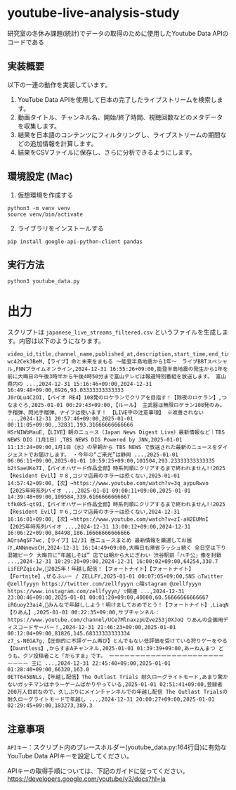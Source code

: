 # youtube-live-analysis-study
研究室の冬休み課題(統計)でデータの取得のために使用したYoutube Data APIのコードである

## 実装概要
以下の一連の動作を実装しています。
1. YouTube Data APIを使用して日本の完了したライブストリームを検索します。
2. 動画タイトル、チャンネル名、開始/終了時間、視聴回数などのメタデータを収集します。
3. 結果を日本語のコンテンツにフィルタリングし、ライブストリームの期間などの追加情報を計算します。
4. 結果をCSVファイルに保存し、さらに分析できるようにします。


## 環境設定 (Mac)

1.  仮想環境を作成する
```
python3 -m venv venv 
source venv/bin/activate
```

2.  ライブラリをインストールする
```
pip install google-api-python-client pandas
```

## 実行方法
```
python3 youtube_data.py
```

# 出力
スクリプトは `japanese_live_streams_filtered.csv` というファイルを生成します。内容は以下のようになります。
```
video_id,title,channel_name,published_at,description,start_time,end_time,view_count,duration_minutes
wc42Cek3BeM,【ライブ】命と未来をまもる ～能登半島地震から1年～　ライブBBTスペシャル,FNNプライムオンライン,2024-12-31 16:55:26+09:00,能登半島地震の発生から1年を前に大晦日の午後3時半から午後4時50分まで富山テレビは報道特別番組を放送します。 富山県内の ...,2024-12-31 15:16:46+09:00,2024-12-31 16:49:48+09:00,6926,93.03333333333333
J0rOLu4C2OI,【バイオ RE4】108発のロケランでクリアを目指す！【除夜のロケラン】,つなまぐろ,2025-01-01 00:29:43+09:00,【ルール】 主武器は無限ロケラン108発のみ。 手榴弾、閃光手榴弾、ナイフは使います！ 【LIVE中の注意事項】 ※改善されない ...,2024-12-31 20:57:46+09:00,2025-01-01 00:11:05+09:00,,32831,193.31666666666666
HSrNIWbMauE,【LIVE】朝のニュース（Japan News Digest Live）最新情報など｜TBS NEWS DIG（1月1日）,TBS NEWS DIG Powered by JNN,2025-01-01 11:13:24+09:00,1月1日（水）の早朝から TBS NEWS で放送された最新のニュースをダイジェストでお届けします。 ・今年の“ご来光”は静岡 ...,2025-01-01 06:06:11+09:00,2025-01-01 10:59:25+09:00,101504,293.23333333333335
b2tSaeUKo7I,【バイオハザード作品全部】時系列順にクリアするまで終われません!!2025【Resident Evil】＃８,コジマ店員のホラーは恐くない,2025-01-01 14:57:42+09:00,【次】→https://www.youtube.com/watch?v=3q_aypuRwvo 【2025年時系列バイオ ...,2025-01-01 09:00:11+09:00,2025-01-01 14:39:48+09:00,109584,339.6166666666667
tfk0k5-qt9I,【バイオハザード作品全部】時系列順にクリアするまで終われません!!2025【Resident Evil】＃６,コジマ店員のホラーは恐くない,2024-12-31 16:16:01+09:00,【次】→https://www.youtube.com/watch?v=zI-aH2EUMnI 【2025年時系列バイオ ...,2024-12-31 13:00:12+09:00,2024-12-31 16:06:22+09:00,84498,186.16666666666666
AQrsAq5F7wc,【ライブ】12/31 昼ニュースまとめ 最新情報を厳選してお届け,ANNnewsCH,2024-12-31 16:14:49+09:00,大晦日も帰省ラッシュ続く 全日空は下り混雑ピーク 大晦日に“年越しそば” 店では朝から大にぎわい 渋谷駅前「ハチ公」像を封鎖 ...,2024-12-31 10:29:20+09:00,2024-12-31 16:00:02+09:00,64254,330.7
iiFEPZqicJw,🔴2025年！年越し配信！【フォートナイト】【フォートナイト】【Fortnite】,ぜるふぃー / ZELLFY,2025-01-01 00:07:05+09:00,SNS ○Twitter @zellfyyyn https://twitter.com/zellfyyyn ○陰stagram @zellfyyyn https://www.instagram.com/zellfyyyn/ ▽関連 ...,2024-12-31 23:00:46+09:00,2025-01-01 00:01:20+09:00,40000,60.56666666666667
iRGuoy23ai4,🔴みんなで年越ししよう！明けましておめでとう！【フォートナイト】,LiaqN【りあん】,2025-01-01 00:22:35+09:00,サブチャンネル：https://www.youtube.com/channel/UCe7MlnaxzpUZve253jOXJoQ りあんの企画用ディスコードサーバー！,2024-12-31 21:46:23+09:00,2025-01-01 00:12:04+09:00,81826,145.68333333333334
z7_s-NEGA7g,【圧倒的に不評ゲーム再び】とんでもない低評価を受けている狩りゲーをやる【Dauntless】,からすまAチャンネル,2025-01-01 01:39:39+09:00,あーねんまつ どうも、クソ投稿者こと「からすま」です。 ーーーーーーーーーーーーーーーーーーーーーーーーーー 主に ...,2024-12-31 22:45:40+09:00,2025-01-01 01:28:40+09:00,66320,163.0
0ETT645BNLs,【年越し配信】The Outlast Trials 耐久ローグライトモード,あまり驚かないガッチマンはホラーゲームばかりやっている,2025-01-01 02:51:41+09:00,登録者200万人目前なので、久しぶりにメインチャンネルでの年越し配信 The Outlast Trialsの耐久ローグライトモードで年越し ...,2024-12-31 20:00:27+09:00,2025-01-01 02:29:45+09:00,183273,389.3
```

## 注意事項
`APIキー`：スクリプト内のプレースホルダー(youtube_data.py:164行目)に有効なYouTube Data APIキーを設定してください。

APIキーの取得手順については、下記のガイドに従ってください。
https://developers.google.com/youtube/v3/docs?hl=ja



